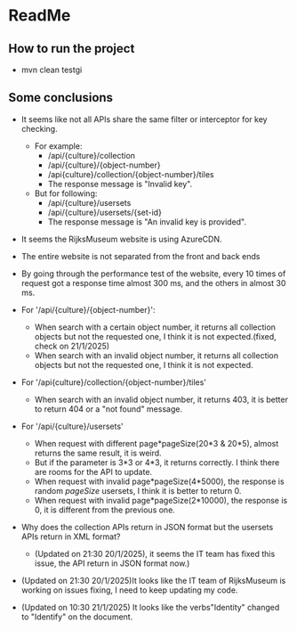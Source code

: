# ReadMe

## How to run the project
- mvn clean testgi

## Some conclusions

- It seems like not all APIs share the same filter or interceptor for key checking.
  - For example: 
    - /api/{culture}/collection
    - /api/{culture}/{object-number}
    - /api{culture}/collection/{object-number}/tiles
    - The response message is "Invalid key".
  - But for following:
    - /api/{culture}/usersets
    - /api/{culture}/usersets/{set-id}
    - The response message is "An invalid key is provided".

- It seems the RijksMuseum website is using AzureCDN.

- The entire website is not separated from the front and back ends
- By going through the performance test of the website, every 10 times of request got a response time almost 300 ms, and the others in almost 30 ms.
- For '/api/{culture}/{object-number}':
  - When search with a certain object number, it returns all collection objects but not the requested one, I think it is not expected.(fixed, check on 21/1/2025)
  - When search with an invalid object number, it returns all collection objects but not the requested one, I think it is not expected.
- For '/api{culture}/collection/{object-number}/tiles'
  - When search with an invalid object number, it returns 403, it is better to return 404 or a "not found" message.
- For '/api/{culture}/usersets'
  - When request with different page\*pageSize(20\*3 & 20\*5), almost returns the same result, it is weird. 
  - But if the parameter is 3\*3 or 4\*3, it returns correctly. I think there are rooms for the API to update.
  - When request with invalid page*pageSize(4\*5000), the response is random *pageSize* usersets, I think it is better to return 0.
  - When request with invalid page*pageSize(2\*10000), the response is 0, it is different from the previous one.
- Why does the collection APIs return in JSON format but the usersets APIs return in XML format?
  - (Updated on 21:30 20/1/2025), it seems the IT team has fixed this issue, the API return in JSON format now.)
- (Updated on 21:30 20/1/2025)It looks like the IT team of RijksMuseum is working on issues fixing, I need to keep updating my code.
- (Updated on 10:30 21/1/2025) It looks like the verbs"Identity" changed to "Identify" on the document.
